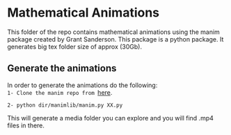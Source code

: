 # Mathematical Animations

This folder of the repo contains mathematical animations using the manim package created by Grant Sanderson. This package is a python package. It generates big tex folder size of approx (30Gb).
## Generate the animations
In order to generate the animations do the following:<br/>
`1- Clone the manim repo from `[here](https://github.com/3b1b/manim).
```
2- python dir/manimlib/manim.py XX.py 
```

This will generate a media folder you can explore and you will find .mp4 files in there. 
